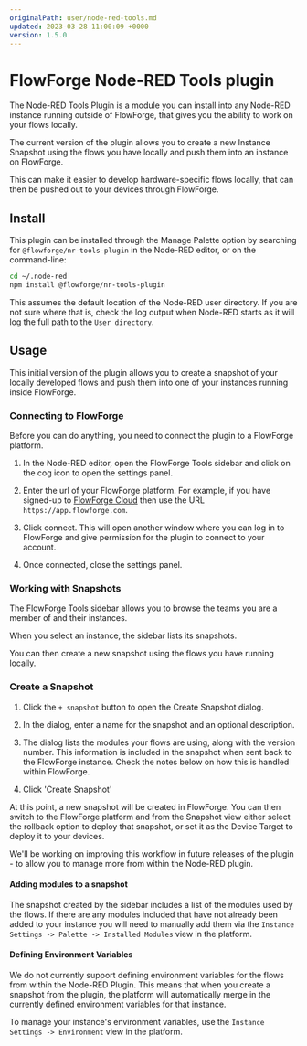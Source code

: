 ```yaml
---
originalPath: user/node-red-tools.md
updated: 2023-03-28 11:00:09 +0000
version: 1.5.0
---
```

# FlowForge Node-RED Tools plugin

The Node-RED Tools Plugin is a module you can install into any Node-RED instance
running outside of FlowForge, that gives you the ability to work on your flows
locally.

The current version of the plugin allows you to create a new Instance Snapshot
using the flows you have locally and push them into an instance on FlowForge.

This can make it easier to develop hardware-specific flows locally, that can then
be pushed out to your devices through FlowForge.

## Install

This plugin can be installed through the Manage Palette option by searching for
`@flowforge/nr-tools-plugin` in the Node-RED editor, or on the command-line:

```bash
cd ~/.node-red
npm install @flowforge/nr-tools-plugin
```

This assumes the default location of the Node-RED user directory. If you are not
sure where that is, check the log output when Node-RED starts as it will log the
full path to the `User directory`.

## Usage

This initial version of the plugin allows you to create a snapshot of your locally
developed flows and push them into one of your instances running inside FlowForge.

### Connecting to FlowForge

Before you can do anything, you need to connect the plugin to a FlowForge platform.

1. In the Node-RED editor, open the FlowForge Tools sidebar and click on the cog
   icon to open the settings panel.

2. Enter the url of your FlowForge platform. For example, if you have signed-up
   to [FlowForge Cloud](https://app.flowforge.com/) then use the URL `https://app.flowforge.com`.

3. Click connect. This will open another window where you can log in to FlowForge
   and give permission for the plugin to connect to your account.

4. Once connected, close the settings panel.

### Working with Snapshots

The FlowForge Tools sidebar allows you to browse the teams you are a member of
and their instances.

When you select an instance, the sidebar lists its snapshots.

You can then create a new snapshot using the flows you have running locally.

### Create a Snapshot

1. Click the `+ snapshot` button to open the Create Snapshot dialog.

2. In the dialog, enter a name for the snapshot and an optional description.

3. The dialog lists the modules your flows are using, along with the version number.
   This information is included in the snapshot when sent back to the FlowForge instance.
   Check the notes below on how this is handled within FlowForge.

4. Click 'Create Snapshot'

At this point, a new snapshot will be created in FlowForge. You can then switch
to the FlowForge platform and from the Snapshot view either select the rollback
option to deploy that snapshot, or set it as the Device Target to deploy it to your
devices.

We'll be working on improving this workflow in future releases of the plugin - to
allow you to manage more from within the Node-RED plugin.

#### Adding modules to a snapshot

The snapshot created by the sidebar includes a list of the modules used by the flows.
If there are any modules included that have not already been added to your instance
you will need to manually add them via the `Instance Settings -> Palette -> Installed Modules`
view in the platform.

#### Defining Environment Variables

We do not currently support defining environment variables for the flows from
within the Node-RED Plugin. This means that when you create a snapshot from the
plugin, the platform will automatically merge in the currently defined environment
variables for that instance.

To manage your instance's environment variables, use the `Instance Settings -> Environment`
view in the platform.


